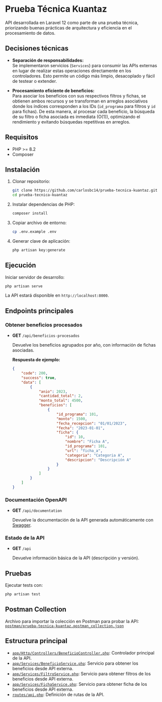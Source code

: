 # Prueba Técnica Kuantaz

API desarrollada en Laravel 12 como parte de una prueba técnica, priorizando buenas prácticas de arquitectura y eficiencia en el procesamiento de datos.

## Decisiones técnicas

-   **Separación de responsabilidades:**  
    Se implementaron servicios (`Services`) para consumir las APIs externas en lugar de realizar estas operaciones directamente en los controladores. Esto permite un código más limpio, desacoplado y fácil de testear o extender.

-   **Procesamiento eficiente de beneficios:**  
    Para asociar los beneficios con sus respectivos filtros y fichas, se obtienen ambos recursos y se transforman en arreglos asociativos donde los índices corresponden a los IDs (`id_programa` para filtros y `id` para fichas). De esta manera, al procesar cada beneficio, la búsqueda de su filtro o ficha asociada es inmediata (O(1)), optimizando el rendimiento y evitando búsquedas repetitivas en arreglos.

## Requisitos

-   PHP >= 8.2
-   Composer

## Instalación

1. Clonar repositorio:

    ```sh
    git clone https://github.com/carlosbc14/prueba-tecnica-kuantaz.git
    cd prueba-tecnica-kuantaz
    ```

2. Instalar dependencias de PHP:

    ```sh
    composer install
    ```

3. Copiar archivo de entorno:

    ```sh
    cp .env.example .env
    ```

4. Generar clave de aplicación:
    ```sh
    php artisan key:generate
    ```

## Ejecución

Iniciar servidor de desarrollo:

```sh
php artisan serve
```

La API estará disponible en `http://localhost:8000`.

## Endpoints principales

### Obtener beneficios procesados

-   **GET** `/api/beneficios-procesados`

    Devuelve los beneficios agrupados por año, con información de fichas asociadas.

    **Respuesta de ejemplo:**

    ```json
    {
        "code": 200,
        "success": true,
        "data": [
            {
                "anio": 2023,
                "cantidad_total": 2,
                "monto_total": 4500,
                "beneficios": [
                    {
                        "id_programa": 101,
                        "monto": 1500,
                        "fecha_recepcion": "01/01/2023",
                        "fecha": "2023-01-01",
                        "ficha": {
                            "id": 10,
                            "nombre": "Ficha A",
                            "id_programa": 101,
                            "url": "ficha_a",
                            "categoria": "Categoria A",
                            "descripcion": "Descripción A"
                        }
                    }
                ]
            }
        ]
    }
    ```

### Documentación OpenAPI

-   **GET** `/api/documentation`

    Devuelve la documentación de la API generada automáticamente con [Swagger](https://swagger.io/).

### Estado de la API

-   **GET** `/api`

    Devuelve información básica de la API (descripción y versión).

## Pruebas

Ejecutar tests con:

```sh
php artisan test
```

## Postman Collection

Archivo para importar la colección en Postman para probar la API: [`postman/prueba-tecnica-kuantaz.postman_collection.json`](postman/prueba-tecnica-kuantaz.postman_collection.json)

## Estructura principal

-   [`app/Http/Controllers/BeneficioController.php`](app/Http/Controllers/BeneficioController.php): Controlador principal de la API.
-   [`app/Services/BeneficioService.php`](app/Services/BeneficioService.php): Servicio para obtener los beneficios desde API externa.
-   [`app/Services/FiltroService.php`](app/Services/FiltroService.php): Servicio para obtener filtros de los beneficios desde API externa.
-   [`app/Services/FichaService.php`](app/Services/FichaService.php): Servicio para obtener ficha de los beneficios desde API externa.
-   [`routes/api.php`](routes/api.php): Definición de rutas de la API.
